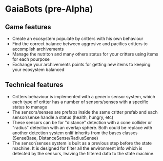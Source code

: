 # GaiaBots (pre-Alpha)


## Game features 

* Create an ecosystem populate by critters with his own behaviour
* Find the correct balance between aggresive and pacifics critters to accomplish archivements
* Manage the nutriton and many others status for your critters using items for each pourpose
* Exchange your archivements points for getting new items to keeping your ecosystem balanced


## Technical features

* Critters behaviour is implemented with a generic sensor system, which each type of critter has a number of sensors/senses with a specific status to manage
* The sensors/senses are prefabs inside the same critter prefab and each sensor/sense handle a status (health, hungry, etc)
* These sensors can be for "distance" detection with a cone collider or "radius" detection with an overlap sphere. Both could be replace with another detection system onlif inherits from the bases classes (SenseBase, DistanceSense/RadiusSense)
* The sensor/senses system is built as a previous step before the state machine. It is designed for filter all the environment info which is detected by the sensors, leaving the filtered data to the state machine. 


